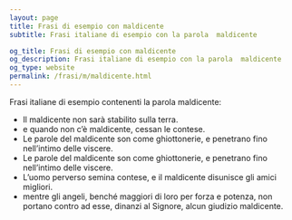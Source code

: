 ```yaml
---
layout: page
title: Frasi di esempio con maldicente 
subtitle: Frasi italiane di esempio con la parola  maldicente

og_title: Frasi di esempio con maldicente 
og_description: Frasi italiane di esempio con la parola  maldicente
og_type: website
permalink: /frasi/m/maldicente.html
---
```


Frasi italiane di esempio contenenti la parola maldicente:


- Il maldicente non sarà stabilito sulla terra.
- e quando non c’è maldicente, cessan le contese.
- Le parole del maldicente son come ghiottonerie, e penetrano fino nell’intimo delle viscere.
- Le parole del maldicente son come ghiottonerie, e penetrano fino nell’intimo delle viscere.
- L’uomo perverso semina contese, e il maldicente disunisce gli amici migliori.
- mentre gli angeli, benché maggiori di loro per forza e potenza, non portano contro ad esse, dinanzi al Signore, alcun giudizio maldicente.
